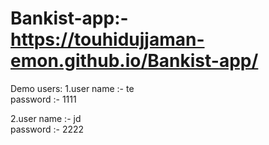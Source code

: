 # Bankist-app:- https://touhidujjaman-emon.github.io/Bankist-app/
Demo users:
1.user name :- te  
  password  :- 1111

2.user name :- jd  
  password  :- 2222
